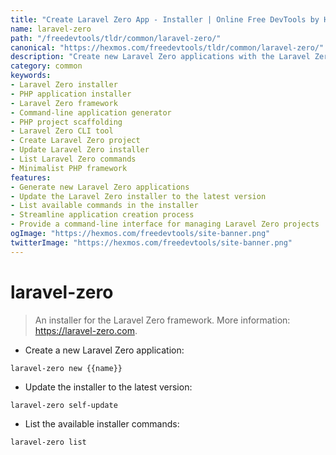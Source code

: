 ```yaml
---
title: "Create Laravel Zero App - Installer | Online Free DevTools by Hexmos"
name: laravel-zero
path: "/freedevtools/tldr/common/laravel-zero/"
canonical: "https://hexmos.com/freedevtools/tldr/common/laravel-zero/"
description: "Create new Laravel Zero applications with the Laravel Zero installer. Streamline your development workflow and manage your projects efficiently. Free online tool, no registration required."
category: common
keywords:
- Laravel Zero installer
- PHP application installer
- Laravel Zero framework
- Command-line application generator
- PHP project scaffolding
- Laravel Zero CLI tool
- Create Laravel Zero project
- Update Laravel Zero installer
- List Laravel Zero commands
- Minimalist PHP framework
features:
- Generate new Laravel Zero applications
- Update the Laravel Zero installer to the latest version
- List available commands in the installer
- Streamline application creation process
- Provide a command-line interface for managing Laravel Zero projects
ogImage: "https://hexmos.com/freedevtools/site-banner.png"
twitterImage: "https://hexmos.com/freedevtools/site-banner.png"
---
```


# laravel-zero

> An installer for the Laravel Zero framework.
> More information: <https://laravel-zero.com>.

- Create a new Laravel Zero application:

`laravel-zero new {{name}}`

- Update the installer to the latest version:

`laravel-zero self-update`

- List the available installer commands:

`laravel-zero list`
